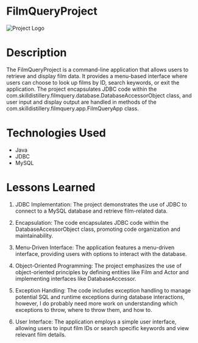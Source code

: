 # FilmQueryProject
![Project Logo](https://encrypted-tbn0.gstatic.com/images?q=tbn:ANd9GcQwVNrGOh46abKpMWfU-KYDjRRDDujQ-KNOhg&usqp=CAU)

# Description
The FilmQueryProject is a command-line application that allows users to retrieve and display film data. It provides a menu-based interface where users can choose to look up films by ID, search keywords, or exit the application. The project encapsulates JDBC code within the com.skilldistillery.filmquery.database.DatabaseAccessorObject class, and user input and display output are handled in methods of the com.skilldistillery.filmquery.app.FilmQueryApp class.

# Technologies Used
- Java
- JDBC
- MySQL

# Lessons Learned
1. JDBC Implementation: The project demonstrates the use of JDBC to connect to a MySQL database and retrieve film-related data.

2. Encapsulation: The code encapsulates JDBC code within the DatabaseAccessorObject class, promoting code organization and maintainability.

3. Menu-Driven Interface: The application features a menu-driven interface, providing users with options to interact with the database.

4. Object-Oriented Programming: The project emphasizes the use of object-oriented principles by defining entities like Film and Actor and implementing interfaces like DatabaseAccessor.

5. Exception Handling: The code includes exception handling to manage potential SQL and runtime exceptions during database interactions, however, I do probably need more work on understanding which exceptions to throw, where to throw them, and how to.

6. User Interface: The application employs a simple user interface, allowing users to input film IDs or search specific keywords and view relevant film details.